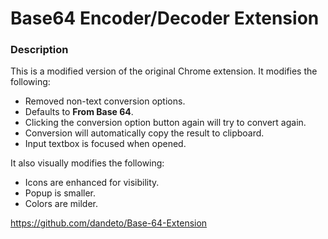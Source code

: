 # Base64 Encoder/Decoder Extension

### Description
This is a modified version of the original Chrome extension. It modifies the following:

* Removed non-text conversion options.
* Defaults to **From Base 64**.
* Clicking the conversion option button again will try to convert again.
* Conversion will automatically copy the result to clipboard.
* Input textbox is focused when opened.


It also visually modifies the following:

* Icons are enhanced for visibility.
* Popup is smaller.
* Colors are milder.



https://github.com/dandeto/Base-64-Extension